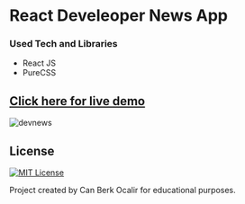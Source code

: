 # React Develeoper News App

### Used Tech and Libraries
* React JS
* PureCSS

## [Click here for live demo](https://canocalir.github.io/popular-news/)

![devnews](https://user-images.githubusercontent.com/11324886/197608576-0e0cf7bf-f7f1-4d7a-b373-09f50d61bf48.gif)

## License

[![MIT License](https://img.shields.io/badge/License-MIT-green.svg)](https://choosealicense.com/licenses/mit/)

Project created by Can Berk Ocalir for educational purposes.
